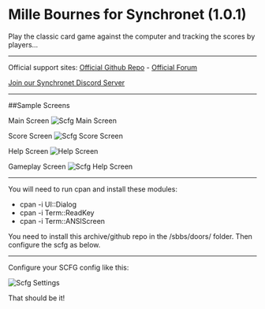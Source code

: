 # Mille Bournes for Synchronet (1.0.1)

Play the classic card game against the computer and tracking the scores by players...

---

Official support sites: [Official Github Repo](https://github.com/fstltna/mille) - [Official Forum](https://synchronetbbs.org/index.php/forum/mille-bournes)

[Join our Synchronet Discord Server](https://discord.gg/Q5KBBKY)

---

##Sample Screens

Main Screen
![Scfg Main Screen](https://synchronetbbs.org/images/Mille/mille_main_screen.png  "Scfg Main Screen")

Score Screen
![Scfg Score Screen](https://synchronetbbs.org/images/Mille/mille_score_screen.png  "Scfg Score Screen")

Help Screen
![Help Screen](https://synchronetbbs.org/images/Mille/mille_help_screen.png  "Help Screen")

Gameplay Screen
![Scfg Help Screen](https://synchronetbbs.org/images/Mille/mille_gameplay_screen.png  "Gameplay Screen")

---

You will need to run cpan and install these modules:

- cpan -i UI::Dialog
- cpan -i Term::ReadKey
- cpan -i Term::ANSIScreen

You need to install this archive/github repo in the /sbbs/doors/ folder. Then configure the scfg as below.

---

Configure your SCFG config like this:

![Scfg Settings](https://synchronetbbs.org/images/Mille/mille_scfg_settings.png  "Scfg Settings")

That should be it!